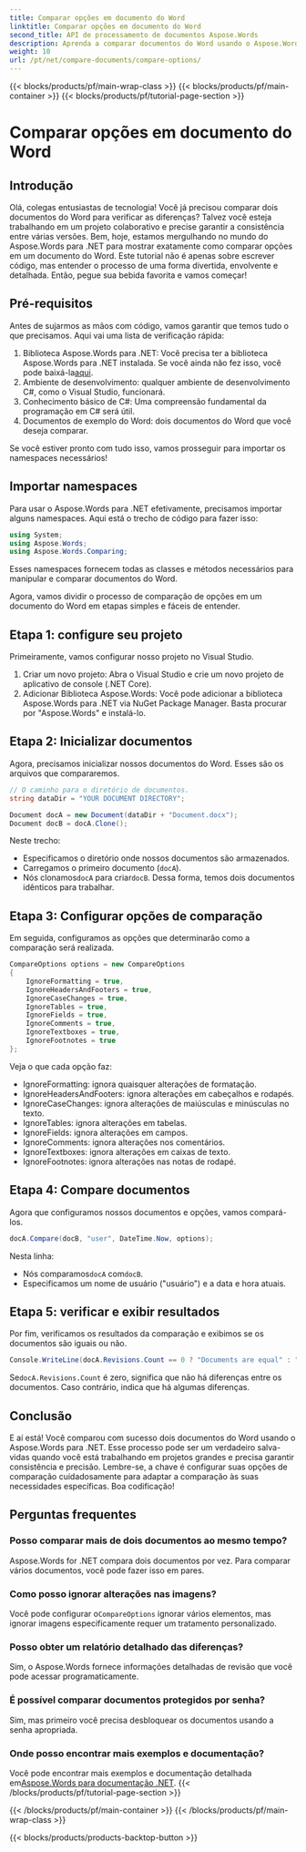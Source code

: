```yaml
---
title: Comparar opções em documento do Word
linktitle: Comparar opções em documento do Word
second_title: API de processamento de documentos Aspose.Words
description: Aprenda a comparar documentos do Word usando o Aspose.Words para .NET com nosso guia passo a passo. Garanta a consistência do documento sem esforço.
weight: 10
url: /pt/net/compare-documents/compare-options/
---
```


{{< blocks/products/pf/main-wrap-class >}}
{{< blocks/products/pf/main-container >}}
{{< blocks/products/pf/tutorial-page-section >}}

# Comparar opções em documento do Word

## Introdução

Olá, colegas entusiastas de tecnologia! Você já precisou comparar dois documentos do Word para verificar as diferenças? Talvez você esteja trabalhando em um projeto colaborativo e precise garantir a consistência entre várias versões. Bem, hoje, estamos mergulhando no mundo do Aspose.Words para .NET para mostrar exatamente como comparar opções em um documento do Word. Este tutorial não é apenas sobre escrever código, mas entender o processo de uma forma divertida, envolvente e detalhada. Então, pegue sua bebida favorita e vamos começar!

## Pré-requisitos

Antes de sujarmos as mãos com código, vamos garantir que temos tudo o que precisamos. Aqui vai uma lista de verificação rápida:

1.  Biblioteca Aspose.Words para .NET: Você precisa ter a biblioteca Aspose.Words para .NET instalada. Se você ainda não fez isso, você pode baixá-la[aqui](https://releases.aspose.com/words/net/).
2. Ambiente de desenvolvimento: qualquer ambiente de desenvolvimento C#, como o Visual Studio, funcionará.
3. Conhecimento básico de C#: Uma compreensão fundamental da programação em C# será útil.
4. Documentos de exemplo do Word: dois documentos do Word que você deseja comparar.

Se você estiver pronto com tudo isso, vamos prosseguir para importar os namespaces necessários!

## Importar namespaces

Para usar o Aspose.Words para .NET efetivamente, precisamos importar alguns namespaces. Aqui está o trecho de código para fazer isso:

```csharp
using System;
using Aspose.Words;
using Aspose.Words.Comparing;
```

Esses namespaces fornecem todas as classes e métodos necessários para manipular e comparar documentos do Word.

Agora, vamos dividir o processo de comparação de opções em um documento do Word em etapas simples e fáceis de entender.

## Etapa 1: configure seu projeto

Primeiramente, vamos configurar nosso projeto no Visual Studio.

1. Criar um novo projeto: Abra o Visual Studio e crie um novo projeto de aplicativo de console (.NET Core).
2. Adicionar Biblioteca Aspose.Words: Você pode adicionar a biblioteca Aspose.Words para .NET via NuGet Package Manager. Basta procurar por "Aspose.Words" e instalá-lo.

## Etapa 2: Inicializar documentos

Agora, precisamos inicializar nossos documentos do Word. Esses são os arquivos que compararemos.

```csharp
// O caminho para o diretório de documentos.
string dataDir = "YOUR DOCUMENT DIRECTORY";

Document docA = new Document(dataDir + "Document.docx");
Document docB = docA.Clone();
```

Neste trecho:
- Especificamos o diretório onde nossos documentos são armazenados.
- Carregamos o primeiro documento (`docA`).
-  Nós clonamos`docA` para criar`docB`. Dessa forma, temos dois documentos idênticos para trabalhar.

## Etapa 3: Configurar opções de comparação

Em seguida, configuramos as opções que determinarão como a comparação será realizada.

```csharp
CompareOptions options = new CompareOptions
{
	IgnoreFormatting = true,
	IgnoreHeadersAndFooters = true,
	IgnoreCaseChanges = true,
	IgnoreTables = true,
	IgnoreFields = true,
	IgnoreComments = true,
	IgnoreTextboxes = true,
	IgnoreFootnotes = true
};
```

Veja o que cada opção faz:
- IgnoreFormatting: ignora quaisquer alterações de formatação.
- IgnoreHeadersAndFooters: ignora alterações em cabeçalhos e rodapés.
- IgnoreCaseChanges: ignora alterações de maiúsculas e minúsculas no texto.
- IgnoreTables: ignora alterações em tabelas.
- IgnoreFields: ignora alterações em campos.
- IgnoreComments: ignora alterações nos comentários.
- IgnoreTextboxes: ignora alterações em caixas de texto.
- IgnoreFootnotes: ignora alterações nas notas de rodapé.

## Etapa 4: Compare documentos

Agora que configuramos nossos documentos e opções, vamos compará-los.

```csharp
docA.Compare(docB, "user", DateTime.Now, options);
```

Nesta linha:
-  Nós comparamos`docA` com`docB`.
- Especificamos um nome de usuário ("usuário") e a data e hora atuais.

## Etapa 5: verificar e exibir resultados

Por fim, verificamos os resultados da comparação e exibimos se os documentos são iguais ou não.

```csharp
Console.WriteLine(docA.Revisions.Count == 0 ? "Documents are equal" : "Documents are not equal");
```

 Se`docA.Revisions.Count` é zero, significa que não há diferenças entre os documentos. Caso contrário, indica que há algumas diferenças.

## Conclusão

E aí está! Você comparou com sucesso dois documentos do Word usando o Aspose.Words para .NET. Esse processo pode ser um verdadeiro salva-vidas quando você está trabalhando em projetos grandes e precisa garantir consistência e precisão. Lembre-se, a chave é configurar suas opções de comparação cuidadosamente para adaptar a comparação às suas necessidades específicas. Boa codificação!

## Perguntas frequentes

### Posso comparar mais de dois documentos ao mesmo tempo?  
Aspose.Words for .NET compara dois documentos por vez. Para comparar vários documentos, você pode fazer isso em pares.

### Como posso ignorar alterações nas imagens?  
 Você pode configurar o`CompareOptions` ignorar vários elementos, mas ignorar imagens especificamente requer um tratamento personalizado.

### Posso obter um relatório detalhado das diferenças?  
Sim, o Aspose.Words fornece informações detalhadas de revisão que você pode acessar programaticamente.

### É possível comparar documentos protegidos por senha?  
Sim, mas primeiro você precisa desbloquear os documentos usando a senha apropriada.

### Onde posso encontrar mais exemplos e documentação?  
 Você pode encontrar mais exemplos e documentação detalhada em[Aspose.Words para documentação .NET](https://reference.aspose.com/words/net/).
{{< /blocks/products/pf/tutorial-page-section >}}

{{< /blocks/products/pf/main-container >}}
{{< /blocks/products/pf/main-wrap-class >}}

{{< blocks/products/products-backtop-button >}}
